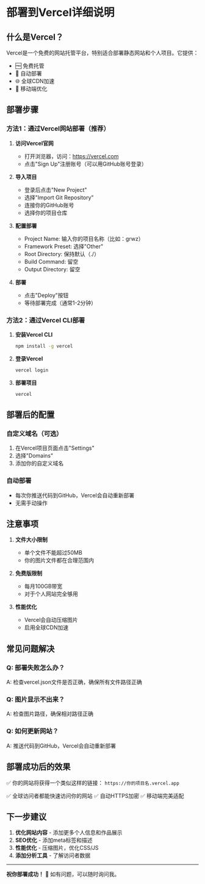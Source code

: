 # 部署到Vercel详细说明

## 什么是Vercel？
Vercel是一个免费的网站托管平台，特别适合部署静态网站和个人项目。它提供：
- 🆓 免费托管
- 🚀 自动部署
- 🌐 全球CDN加速
- 📱 移动端优化

## 部署步骤

### 方法1：通过Vercel网站部署（推荐）

1. **访问Vercel官网**
   - 打开浏览器，访问：https://vercel.com
   - 点击"Sign Up"注册账号（可以用GitHub账号登录）

2. **导入项目**
   - 登录后点击"New Project"
   - 选择"Import Git Repository"
   - 连接你的GitHub账号
   - 选择你的项目仓库

3. **配置部署**
   - Project Name: 输入你的项目名称（比如：grwz）
   - Framework Preset: 选择"Other"
   - Root Directory: 保持默认（./）
   - Build Command: 留空
   - Output Directory: 留空

4. **部署**
   - 点击"Deploy"按钮
   - 等待部署完成（通常1-2分钟）

### 方法2：通过Vercel CLI部署

1. **安装Vercel CLI**
   ```bash
   npm install -g vercel
   ```

2. **登录Vercel**
   ```bash
   vercel login
   ```

3. **部署项目**
   ```bash
   vercel
   ```

## 部署后的配置

### 自定义域名（可选）
1. 在Vercel项目页面点击"Settings"
2. 选择"Domains"
3. 添加你的自定义域名

### 自动部署
- 每次你推送代码到GitHub，Vercel会自动重新部署
- 无需手动操作

## 注意事项

1. **文件大小限制**
   - 单个文件不能超过50MB
   - 你的图片文件都在合理范围内

2. **免费版限制**
   - 每月100GB带宽
   - 对于个人网站完全够用

3. **性能优化**
   - Vercel会自动压缩图片
   - 启用全球CDN加速

## 常见问题解决

### Q: 部署失败怎么办？
A: 检查vercel.json文件是否正确，确保所有文件路径正确

### Q: 图片显示不出来？
A: 检查图片路径，确保相对路径正确

### Q: 如何更新网站？
A: 推送代码到GitHub，Vercel会自动重新部署

## 部署成功后的效果

✅ 你的网站将获得一个类似这样的链接：
`https://你的项目名.vercel.app`

✅ 全球访问者都能快速访问你的网站
✅ 自动HTTPS加密
✅ 移动端完美适配

## 下一步建议

1. **优化网站内容** - 添加更多个人信息和作品展示
2. **SEO优化** - 添加meta标签和描述
3. **性能优化** - 压缩图片，优化CSS/JS
4. **添加分析工具** - 了解访问者数据

---
**祝你部署成功！** 🎉
如有问题，可以随时询问我。
